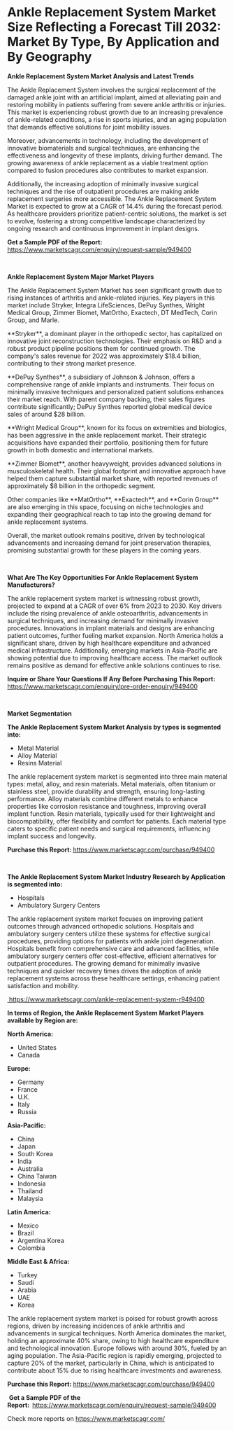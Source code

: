 <p><h1>Ankle Replacement System Market Size Reflecting a Forecast Till 2032: Market By Type, By Application and By Geography</h1></p><p><strong>Ankle Replacement System Market Analysis and Latest Trends</strong></p>
<p><p>The Ankle Replacement System involves the surgical replacement of the damaged ankle joint with an artificial implant, aimed at alleviating pain and restoring mobility in patients suffering from severe ankle arthritis or injuries. This market is experiencing robust growth due to an increasing prevalence of ankle-related conditions, a rise in sports injuries, and an aging population that demands effective solutions for joint mobility issues.</p><p>Moreover, advancements in technology, including the development of innovative biomaterials and surgical techniques, are enhancing the effectiveness and longevity of these implants, driving further demand. The growing awareness of ankle replacement as a viable treatment option compared to fusion procedures also contributes to market expansion. </p><p>Additionally, the increasing adoption of minimally invasive surgical techniques and the rise of outpatient procedures are making ankle replacement surgeries more accessible. The Ankle Replacement System Market is expected to grow at a CAGR of 14.4% during the forecast period. As healthcare providers prioritize patient-centric solutions, the market is set to evolve, fostering a strong competitive landscape characterized by ongoing research and continuous improvement in implant designs.</p></p>
<p><strong>Get a Sample PDF of the Report:&nbsp;</strong> <a href="https://www.marketscagr.com/enquiry/request-sample/949400?utm_campaign=3201&utm_medium=2&utm_source=Github&utm_content=ia&utm_term=07032025&utm_id=ankle-replacement-system">https://www.marketscagr.com/enquiry/request-sample/949400</a></p>
<p>&nbsp;</p>
<p><strong>Ankle Replacement System Major Market Players</strong></p>
<p><p>The Ankle Replacement System Market has seen significant growth due to rising instances of arthritis and ankle-related injuries. Key players in this market include Stryker, Integra LifeSciences, DePuy Synthes, Wright Medical Group, Zimmer Biomet, MatOrtho, Exactech, DT MedTech, Corin Group, and Marle.</p><p>**Stryker**, a dominant player in the orthopedic sector, has capitalized on innovative joint reconstruction technologies. Their emphasis on R&D and a robust product pipeline positions them for continued growth. The company's sales revenue for 2022 was approximately $18.4 billion, contributing to their strong market presence.</p><p>**DePuy Synthes**, a subsidiary of Johnson & Johnson, offers a comprehensive range of ankle implants and instruments. Their focus on minimally invasive techniques and personalized patient solutions enhances their market reach. With parent company backing, their sales figures contribute significantly; DePuy Synthes reported global medical device sales of around $28 billion.</p><p>**Wright Medical Group**, known for its focus on extremities and biologics, has been aggressive in the ankle replacement market. Their strategic acquisitions have expanded their portfolio, positioning them for future growth in both domestic and international markets.</p><p>**Zimmer Biomet**, another heavyweight, provides advanced solutions in musculoskeletal health. Their global footprint and innovative approach have helped them capture substantial market share, with reported revenues of approximately $8 billion in the orthopedic segment.</p><p>Other companies like **MatOrtho**, **Exactech**, and **Corin Group** are also emerging in this space, focusing on niche technologies and expanding their geographical reach to tap into the growing demand for ankle replacement systems.</p><p>Overall, the market outlook remains positive, driven by technological advancements and increasing demand for joint preservation therapies, promising substantial growth for these players in the coming years.</p></p>
<p>&nbsp;</p>
<p><strong>What Are The Key Opportunities For Ankle Replacement System Manufacturers?</strong></p>
<p><p>The ankle replacement system market is witnessing robust growth, projected to expand at a CAGR of over 6% from 2023 to 2030. Key drivers include the rising prevalence of ankle osteoarthritis, advancements in surgical techniques, and increasing demand for minimally invasive procedures. Innovations in implant materials and designs are enhancing patient outcomes, further fueling market expansion. North America holds a significant share, driven by high healthcare expenditure and advanced medical infrastructure. Additionally, emerging markets in Asia-Pacific are showing potential due to improving healthcare access. The market outlook remains positive as demand for effective ankle solutions continues to rise.</p></p>
<p><strong>Inquire or Share Your Questions If Any Before Purchasing This Report:</strong> <a href="https://www.marketscagr.com/enquiry/pre-order-enquiry/949400?utm_campaign=3201&utm_medium=2&utm_source=Github&utm_content=ia&utm_term=07032025&utm_id=ankle-replacement-system">https://www.marketscagr.com/enquiry/pre-order-enquiry/949400</a></p>
<p>&nbsp;</p>
<p><strong>Market Segmentation</strong></p>
<p><strong>The Ankle Replacement System Market Analysis by types is segmented into:</strong></p>
<p><ul><li>Metal Material</li><li>Alloy Material</li><li>Resins Material</li></ul></p>
<p><p>The ankle replacement system market is segmented into three main material types: metal, alloy, and resin materials. Metal materials, often titanium or stainless steel, provide durability and strength, ensuring long-lasting performance. Alloy materials combine different metals to enhance properties like corrosion resistance and toughness, improving overall implant function. Resin materials, typically used for their lightweight and biocompatibility, offer flexibility and comfort for patients. Each material type caters to specific patient needs and surgical requirements, influencing implant success and longevity.</p></p>
<p><strong>Purchase this Report:&nbsp;</strong><a href="https://www.marketscagr.com/purchase/949400?utm_campaign=3201&utm_medium=2&utm_source=Github&utm_content=ia&utm_term=07032025&utm_id=ankle-replacement-system">https://www.marketscagr.com/purchase/949400</a></p>
<p>&nbsp;</p>
<p><strong>The Ankle Replacement System Market Industry Research by Application is segmented into:</strong></p>
<p><ul><li>Hospitals</li><li>Ambulatory Surgery Centers</li></ul></p>
<p><p>The ankle replacement system market focuses on improving patient outcomes through advanced orthopedic solutions. Hospitals and ambulatory surgery centers utilize these systems for effective surgical procedures, providing options for patients with ankle joint degeneration. Hospitals benefit from comprehensive care and advanced facilities, while ambulatory surgery centers offer cost-effective, efficient alternatives for outpatient procedures. The growing demand for minimally invasive techniques and quicker recovery times drives the adoption of ankle replacement systems across these healthcare settings, enhancing patient satisfaction and mobility.</p></p>
<p><a href="https://www.marketscagr.com/ankle-replacement-system-r949400?utm_campaign=3201&utm_medium=2&utm_source=Github&utm_content=ia&utm_term=07032025&utm_id=ankle-replacement-system">&nbsp;https://www.marketscagr.com/ankle-replacement-system-r949400</a></p>
<p><strong>In terms of Region, the Ankle Replacement System Market Players available by Region are:</strong></p>
<p>
    <p> <strong> North America: </strong>
        <ul>
            <li>United States</li>
            <li>Canada</li>
        </ul>
        </p> 
    <p> <strong> Europe: </strong>
        <ul>
            <li>Germany</li>
            <li>France</li>
            <li>U.K.</li>
            <li>Italy</li>
            <li>Russia</li>
        </ul>
        </p> 
    <p> <strong> Asia-Pacific: </strong>
        <ul>
            <li>China</li>
            <li>Japan</li>
            <li>South Korea</li>
            <li>India</li>
            <li>Australia</li>
            <li>China Taiwan</li>
            <li>Indonesia</li>
            <li>Thailand</li>
            <li>Malaysia</li>
        </ul>
        </p> 
    <p> <strong> Latin America: </strong>
        <ul>
            <li>Mexico</li>
            <li>Brazil</li>
            <li>Argentina Korea</li>
            <li>Colombia</li>
        </ul>
        </p> 
    <p> <strong> Middle East & Africa: </strong>
        <ul>
            <li>Turkey</li>
            <li>Saudi</li>
            <li>Arabia</li>
            <li>UAE</li>
            <li>Korea</li>
        </ul>
    </p>
    </p>
<p><p>The ankle replacement system market is poised for robust growth across regions, driven by increasing incidences of ankle arthritis and advancements in surgical techniques. North America dominates the market, holding an approximate 40% share, owing to high healthcare expenditure and technological innovation. Europe follows with around 30%, fueled by an aging population. The Asia-Pacific region is rapidly emerging, projected to capture 20% of the market, particularly in China, which is anticipated to contribute about 15% due to rising healthcare investments and awareness.</p></p>
<p><strong>Purchase this Report: </strong><a href="https://www.marketscagr.com/purchase/949400?utm_campaign=3201&utm_medium=2&utm_source=Github&utm_content=ia&utm_term=07032025&utm_id=ankle-replacement-system">https://www.marketscagr.com/purchase/949400</a></p>
<p>&nbsp;<strong>Get a Sample PDF of the Report:&nbsp;&nbsp;</strong><a href="https://www.marketscagr.com/enquiry/request-sample/949400?utm_campaign=3201&utm_medium=2&utm_source=Github&utm_content=ia&utm_term=07032025&utm_id=ankle-replacement-system">https://www.marketscagr.com/enquiry/request-sample/949400</a></p>
<p><strong></strong></p>
<p>Check more reports on <a href="https://www.marketscagr.com/?utm_campaign=3201&utm_medium=2&utm_source=Github&utm_content=ia&utm_term=07032025&utm_id=ankle-replacement-system">https://www.marketscagr.com/</a></p>